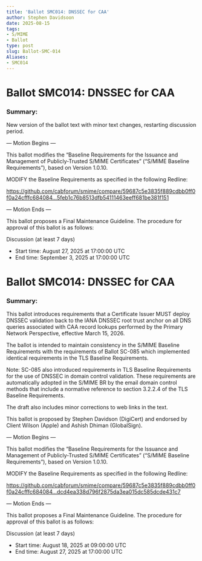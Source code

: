 ```yaml
---
title: 'Ballot SMC014: DNSSEC for CAA'
author: Stephen Davidsoon
date: 2025-08-15
tags:
- S/MIME
- Ballot
type: post
slug: Ballot-SMC-014
Aliases: 
- SMC014
---
```


# Ballot SMC014: DNSSEC for CAA 

### Summary: 

New version of the ballot text with minor text changes, restarting discussion period.

— Motion Begins —

This ballot modifies the “Baseline Requirements for the Issuance and Management of Publicly-Trusted S/MIME Certificates” (“S/MIME Baseline Requirements”), based on Version 1.0.10.

MODIFY the Baseline Requirements as specified in the following Redline:

https://github.com/cabforum/smime/compare/59687c5e3835f889cdbb0ff0f0a24cfffc684084...5feb1c76b8513dfb54111463eeff681be381f151 

— Motion Ends —

This ballot proposes a Final Maintenance Guideline. The procedure for approval of this ballot is as follows:

Discussion (at least 7 days)

* Start time: August 27, 2025 at 17:00:00 UTC
* End time: September 3, 2025 at 17:00:00 UTC


# Ballot SMC014: DNSSEC for CAA 

### Summary: 

This ballot introduces requirements that a Certificate Issuer MUST deploy DNSSEC validation back to the IANA DNSSEC root trust anchor on all DNS queries associated with CAA record lookups performed by the Primary Network Perspective, effective March 15, 2026.

The ballot is intended to maintain consistency in the S/MIME Baseline Requirements with the requirements of Ballot SC-085 which implemented identical requirements in the TLS Baseline Requirements.  

Note: SC-085 also introduced requirements in TLS Baseline Requirements for the use of DNSSEC in domain control validation. These requirements are automatically adopted in the S/MIME BR by the email domain control methods that include a normative reference to section 3.2.2.4 of the TLS Baseline Requirements.

The draft also includes minor corrections to web links in the text.

This ballot is proposed by Stephen Davidson (DigiCert) and endorsed by Client Wilson (Apple) and Ashish Dhiman (GlobalSign).

— Motion Begins —

This ballot modifies the “Baseline Requirements for the Issuance and Management of Publicly-Trusted S/MIME Certificates” (“S/MIME Baseline Requirements”), based on Version 1.0.10.

MODIFY the Baseline Requirements as specified in the following Redline:

https://github.com/cabforum/smime/compare/59687c5e3835f889cdbb0ff0f0a24cfffc684084...dcd4ea338d796f2875da3ea015dc585dcde431c7

— Motion Ends —

This ballot proposes a Final Maintenance Guideline. The procedure for approval of this ballot is as follows:

Discussion (at least 7 days)

* Start time: August 18, 2025 at 09:00:00 UTC
* End time: August 27, 2025 at 17:00:00 UTC

